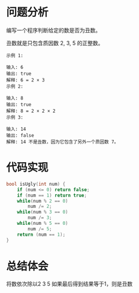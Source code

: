 # 问题分析
编写一个程序判断给定的数是否为丑数。

丑数就是只包含质因数 2, 3, 5 的正整数。

	示例 1:
	
	输入: 6
	输出: true
	解释: 6 = 2 × 3
	示例 2:
	
	输入: 8
	输出: true
	解释: 8 = 2 × 2 × 2
	示例 3:
	
	输入: 14
	输出: false 
	解释: 14 不是丑数，因为它包含了另外一个质因数 7。
# 代码实现
```C
bool isUgly(int num) {
    if (num <= 0) return false;
    if (num == 1) return true;
    while(num % 2 == 0)
        num /= 2;
    while(num % 3 == 0)
        num /= 3;
    while(num % 5 == 0)
        num /= 5;
    return (num == 1);
}
```
# 总结体会
将数依次除以2 3  5 如果最后得到结果等于1，则是丑数